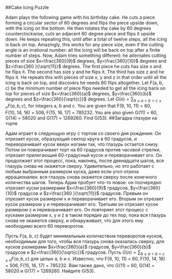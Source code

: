 ##Cake Icing Puzzle

Adam plays the following game with his birthday cake.
He cuts a piece forming a circular sector of 60 degrees and flips the piece upside down, with the icing on the bottom.
He then rotates the cake by 60 degrees counterclockwise, cuts an adjacent 60 degree piece and flips it upside down.
He keeps repeating this, until after a total of twelve steps, all the icing is back on top.
Amazingly, this works for any piece size, even if the cutting angle is an irrational number: all the icing will be back on top after a finite number of steps.
Now, Adam tries something different: he alternates cutting pieces of size $x=\frac{360}{9}$ degrees, $y=\frac{360}{10}$ degrees and $z=\frac{360 }{\sqrt{11}}$ degrees. The first piece he cuts has size x and he flips it. The second has size y and he flips it. The third has size z and he flips it. He repeats this with pieces of size x, y and z in that order until all the icing is back on top, and discovers he needs 60 flips altogether.
Let F(a, b, c) be the minimum number of piece flips needed to get all the icing back on top for pieces of size $x=\frac{360}{a}$ degrees, $y=\frac{360}{b}$ degrees and $z=\frac{360}{\sqrt{c}}$ degrees.
Let $G(n) = \sum_{9 \le a < b < c \le n} F(a,b,c)$, for integers a, b and c.
You are given that F(9, 10, 11) = 60, F(10, 14, 16) = 506, F(15, 16, 17) = 785232.
You are also given G(11) = 60, G(14) = 58020 and G(17) = 1269260.
Find G(53).
##Загадка глазури на торте

Адам играет в следующую игру с тортом со своего дня рождения:
Он отрезает кусок, образующий сектор круга в 60 градусов, и переворачивает кусок вверх ногами так, что глазурь остается снизу.
Потом он поворачивает торт на 60 градусов против часовой стрелки, отрезает прилегающий 60-градусный кусок и переворачивает его.
Он продолжает этот процесс, пока, наконец, после двенадцати шагов, вся глазурь снова не окажется сверху.
Удивительно, но это работает с любым выбранным размером куска, даже если угол отреза иррационален: вся глазурь снова окажется сверху после конечного количества шагов.
Теперь Адам пробует что-то новое: он поочередно отрезает куски размерами $x=\frac{360}{9}$ градусов, $y=\frac{360}{10}$ градусов и $z=\frac{360 }{\sqrt{11}}$ градусов. Превым он отрезает кусок размером x и переворачивает его. Вторым он отрезает кусок размером y и переворачивает его. Третьим он отрезает кусок размером z и переворачивает его. Он повторяет этот процесс с кусками размером x, y и z в таком порядке до тех пор, пока вся глазурь снова не окажется сверху, и обнаруживает, что для этого ему необходимо всего 60 переворотов.

Пусть F(a, b, c) будет минимальным количеством переворотов кусков, необходимым для того, чтобы вся глазурь снова оказалась сверху, для кусков размерами $x=\frac{360}{a}$ градусов, $y=\frac{360}{b}$ градусов и $z=\frac{360}{\sqrt{c}}$ градусов.
Пусть $G(n) = \sum_{9 \le a < b < c \le n} F(a,b,c)$ для целых a, b и c.
Известно, что F(9, 10, 11) = 60, F(10, 14, 16) = 506, F(15, 16, 17) = 785232.
Вам также дано, что G(11) = 60, G(14) = 58020 и G(17) = 1269260.
Найдите G(53).
